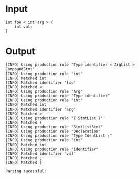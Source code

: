 # Input
	int foo < int arg > {
		int val;
	}


# Output
	[INFO] Using production rule "Type identifier < ArgList > CompoundStmt"
	[INFO] Using production rule "int"
	[INFO] Matched int
	[INFO] Matched identifier 'foo'
	[INFO] Matched <
	[INFO] Using production rule "Arg"
	[INFO] Using production rule "Type identifier"
	[INFO] Using production rule "int"
	[INFO] Matched int
	[INFO] Matched identifier 'arg'
	[INFO] Matched >
	[INFO] Using production rule "{ StmtList }"
	[INFO] Matched {
	[INFO] Using production rule "StmtListStmt"
	[INFO] Using production rule "Declaration"
	[INFO] Using production rule "Type IdentList ;"
	[INFO] Using production rule "int"
	[INFO] Matched int
	[INFO] Using production rule "identifier"
	[INFO] Matched identifier 'val'
	[INFO] Matched ;
	[INFO] Matched }

	Parsing sucessful!

